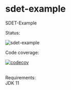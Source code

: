 # sdet-example
 SDET-Example
 
 Status:
 
![sdet-example](https://github.com/StevenEck/sdet-example/actions/workflows/maven.yml/badge.svg)
<br>

Code coverage:

[![codecov](https://codecov.io/gh/StevenEck/sdet-example/branch/main/graph/badge.svg?token=YZJIRGKR70)](https://codecov.io/gh/StevenEck/sdet-example)

<br>
Requirements: <br>
JDK 11
